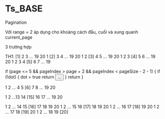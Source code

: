 # Ts_BASE

Pagination

Với range = 2 áp dụng cho khoảng cách đầu, cuối và xung quanh current_page

3 trường hợp

TH1:
[1] 2 3 ... 19 20
1 [2] 3 4 ... 19 20
1 2 [3] 4 5 ... 19 20
1 2 3 [4] 5 6 ... 19 20
1 2 3 4 [5] 6 7 ... 19

if (page <= 5 && pageIndex > page + 2 && pageIndex < pageSize - 2 - 1) {
if (!dot) {
dot = true
return <button className='bg-white rounded px-3 py-2 shadow-sm  mx-2 cursor-pointer'>...</button>
}
return
}

1 2 ... 4 5 [6] 7 8 ... 19 20

1 2 ...13 14 [15] 16 17 ... 19 20

1 2 ... 14 15 [16] 17 18 19 20
1 2 ... 15 16 [17] 18 19 20
1 2 ... 16 17 [18] 19 20
1 2 ... 17 18 [19] 20
1 2 ... 18 19 [20]
